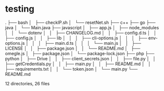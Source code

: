 # testing
.
├── bash
│   ├── checkIP.sh
│   └── resetNet.sh
├── c++
├── go
├── java
│   └── Main.java
├── javascript
│   ├── app.js
│   ├── node_modules
│   │   └── dotenv
│   │       ├── CHANGELOG.md
│   │       ├── config.d.ts
│   │       ├── config.js
│   │       ├── lib
│   │       │   ├── cli-options.js
│   │       │   ├── env-options.js
│   │       │   ├── main.d.ts
│   │       │   └── main.js
│   │       ├── LICENSE
│   │       ├── package.json
│   │       └── README.md
│   ├── omegle.js
│   ├── package.json
│   └── package-lock.json
├── php
├── python
│   ├── Drive
│   │   ├── client_secrets.json
│   │   ├── file.py
│   │   ├── getCredentials.py
│   │   ├── main.py
│   │   ├── README.md
│   │   ├── requirements.txt
│   │   └── token.json
│   └── main.py
└── README.md

12 directories, 26 files
